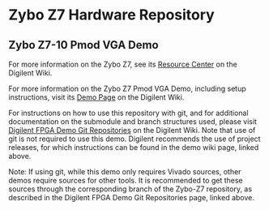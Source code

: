 # Zybo Z7 Hardware Repository

## Zybo Z7-10 Pmod VGA Demo

For more information on the Zybo Z7, see its [Resource Center](https://reference.digilentinc.com/reference/programmable-logic/zybo-z7/start) on the Digilent Wiki.

For more information on the Zybo Z7 Pmod VGA Demo, including setup instructions, visit its [Demo Page](https://reference.digilentinc.com/reference/programmable-logic/zybo-z7/demos/pmod-vga) on the Digilent Wiki.

For instructions on how to use this repository with git, and for additional documentation on the submodule and branch structures used, please visit [Digilent FPGA Demo Git Repositories](https://reference.digilentinc.com/reference/programmable-logic/documents/git) on the Digilent Wiki. Note that use of git is not required to use this demo. Digilent recommends the use of project releases, for which instructions can be found in the demo wiki page, linked above.

Note: If using git, while this demo only requires Vivado sources, other demos require sources for other tools. It is recommended to get these sources through the corresponding branch of the Zybo-Z7 repository, as described in the Digilent FPGA Demo Git Repositories page, linked above.